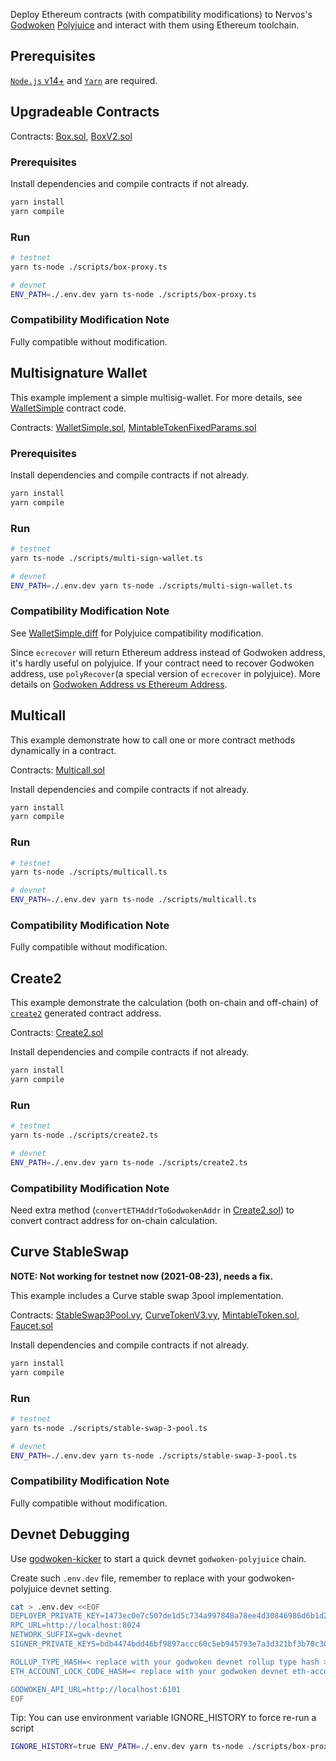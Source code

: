 Deploy Ethereum contracts (with compatibility modifications) to Nervos's [Godwoken](https://github.com/nervosnetwork/godwoken) [Polyjuice](https://github.com/nervosnetwork/godwoken-polyjuice) and interact with them using Ethereum toolchain.

## Prerequisites

[`Node.js` v14+](https://nodejs.org) and [`Yarn`](https://yarnpkg.com/) are required.

## Upgradeable Contracts

Contracts: [Box.sol](./contracts/Box.sol), [BoxV2.sol](./contracts/BoxV2.sol)

### Prerequisites

Install dependencies and compile contracts if not already.

```sh
yarn install
yarn compile
```

### Run

```sh
# testnet
yarn ts-node ./scripts/box-proxy.ts

# devnet
ENV_PATH=./.env.dev yarn ts-node ./scripts/box-proxy.ts
```

### Compatibility Modification Note

Fully compatible without modification.

## Multisignature Wallet

This example implement a simple multisig-wallet. For more details, see [WalletSimple](./contracts/WalletSimple.sol) contract code.

Contracts: [WalletSimple.sol](./contracts/WalletSimple.sol), [MintableTokenFixedParams.sol](./contracts/MintableTokenFixedParams.sol)

### Prerequisites

Install dependencies and compile contracts if not already.

```sh
yarn install
yarn compile
```

### Run

```sh
# testnet
yarn ts-node ./scripts/multi-sign-wallet.ts

# devnet
ENV_PATH=./.env.dev yarn ts-node ./scripts/multi-sign-wallet.ts
```

### Compatibility Modification Note

See [WalletSimple.diff](./contracts/WalletSimple.diff) for Polyjuice compatibility modification.

Since `ecrecover` will return Ethereum address instead of Godwoken address, it's hardly useful on polyjuice. If your contract need to recover Godwoken address, use `polyRecover`(a special version of `ecrecover` in polyjuice). More details on [Godwoken Address vs Ethereum Address](https://github.com/nervosnetwork/godwoken/blob/master/docs/known_caveats_of_polyjuice.md#godwoken-address-vs-ethereum-address).

## Multicall

This example demonstrate how to call one or more contract methods dynamically in a contract.

Contracts: [Multicall.sol](./contracts/Multicall.sol)

Install dependencies and compile contracts if not already.

```sh
yarn install
yarn compile
```

### Run

```sh
# testnet
yarn ts-node ./scripts/multicall.ts

# devnet
ENV_PATH=./.env.dev yarn ts-node ./scripts/multicall.ts
```

### Compatibility Modification Note

Fully compatible without modification.

## Create2

This example demonstrate the calculation (both on-chain and off-chain) of [`create2`](https://eips.ethereum.org/EIPS/eip-1014) generated contract address.

Contracts: [Create2.sol](./contracts/Create2.sol)

Install dependencies and compile contracts if not already.

```sh
yarn install
yarn compile
```

### Run

```sh
# testnet
yarn ts-node ./scripts/create2.ts

# devnet
ENV_PATH=./.env.dev yarn ts-node ./scripts/create2.ts
```

### Compatibility Modification Note

Need extra method (`convertETHAddrToGodwokenAddr` in [Create2.sol](./contracts/Create2.sol)) to convert contract address for on-chain calculation.

## Curve StableSwap

**NOTE: Not working for testnet now (2021-08-23), needs a fix.**

This example includes a Curve stable swap 3pool implementation.

Contracts: [StableSwap3Pool.vy](./contracts/StableSwap3Pool.vy), [CurveTokenV3.vy](./contracts/CurveTokenV3.vy), [MintableToken.sol](./contracts/MintableToken.sol), [Faucet.sol](./contracts/Faucet.sol)

Install dependencies and compile contracts if not already.

```sh
yarn install
yarn compile
```

### Run

```sh
# testnet
yarn ts-node ./scripts/stable-swap-3-pool.ts

# devnet
ENV_PATH=./.env.dev yarn ts-node ./scripts/stable-swap-3-pool.ts
```

### Compatibility Modification Note

Fully compatible without modification.

## Devnet Debugging

Use [godwoken-kicker](https://github.com/RetricSu/godwoken-kicker) to start a quick devnet `godwoken-polyjuice` chain.

Create such `.env.dev` file, remember to replace with your godwoken-polyjuice devnet setting.

```sh
cat > .env.dev <<EOF
DEPLOYER_PRIVATE_KEY=1473ec0e7c507de1d5c734a997848a78ee4d30846986d6b1d22002a57ece74ba
RPC_URL=http://localhost:8024
NETWORK_SUFFIX=gwk-devnet
SIGNER_PRIVATE_KEYS=bdb4474bdd46bf9897accc60c5eb945793e7a3d321bf3b70c30295ceb3433f28,f2d929da616e74fe61bbf5a87a910ac60cfd300d2011bd6212b84ddedddce8ea

ROLLUP_TYPE_HASH=< replace with your godwoken devnet rollup type hash >
ETH_ACCOUNT_LOCK_CODE_HASH=< replace with your godwoken devnet eth-account-lock code hash >

GODWOKEN_API_URL=http://localhost:6101
EOF
```

Tip: You can use environment variable IGNORE_HISTORY to force re-run a script

```sh
IGNORE_HISTORY=true ENV_PATH=./.env.dev yarn ts-node ./scripts/box-proxy.ts
```
